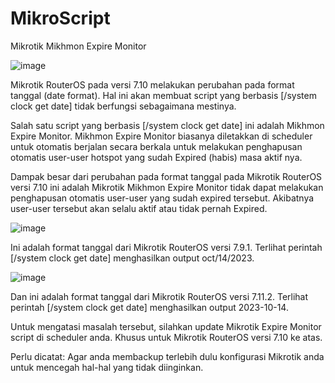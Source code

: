 # MikroScript
Mikrotik Mikhmon Expire Monitor

![image](https://github.com/user-attachments/assets/f2958ade-af27-43b8-be91-c6af2201f5db)

Mikrotik RouterOS pada versi 7.10 melakukan perubahan pada format tanggal (date format). Hal ini akan membuat script yang berbasis [/system clock get date] tidak berfungsi sebagaimana mestinya.

Salah satu script yang berbasis [/system clock get date] ini adalah Mikhmon Expire Monitor. Mikhmon Expire Monitor biasanya diletakkan di scheduler untuk otomatis berjalan secara berkala untuk melakukan penghapusan otomatis user-user hotspot yang sudah Expired (habis) masa aktif nya.

Dampak besar dari perubahan pada format tanggal pada Mikrotik RouterOS versi 7.10 ini adalah Mikrotik Mikhmon Expire Monitor tidak dapat melakukan penghapusan otomatis user-user yang sudah expired tersebut. Akibatnya user-user tersebut akan selalu aktif atau tidak pernah Expired.

![image](https://github.com/user-attachments/assets/dab0ff13-ab20-4d4a-9c2b-3bb53f3b253e)

Ini adalah format tanggal dari Mikrotik RouterOS versi 7.9.1. Terlihat perintah [/system clock get date] menghasilkan output oct/14/2023.

![image](https://github.com/user-attachments/assets/4ef5aaa6-f569-4e21-aebc-e37f4d51245c)

Dan ini adalah format tanggal dari Mikrotik RouterOS versi 7.11.2. Terlihat perintah [/system clock get date] menghasilkan output 2023-10-14.

Untuk mengatasi masalah tersebut, silahkan update Mikrotik Expire Monitor script di scheduler anda. Khusus untuk Mikrotik RouterOS versi 7.10 ke atas.

Perlu dicatat: Agar anda membackup terlebih dulu konfigurasi Mikrotik anda untuk mencegah hal-hal yang tidak diinginkan.
